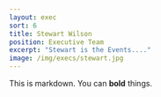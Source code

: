 ```yaml
---
layout: exec
sort: 6
title: Stewart Wilson
position: Executive Team
excerpt: "Stewart is the Events...."
image: /img/execs/stewart.jpg 
---
```


This is markdown. You can **bold** things.
